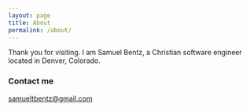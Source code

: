 ```yaml
---
layout: page
title: About
permalink: /about/
---
```


Thank you for visiting. I am Samuel Bentz, a Christian software engineer located in Denver, Colorado.

### Contact me

[samueltbentz@gmail.com](mailto:samueltbentz@gmail.com)
